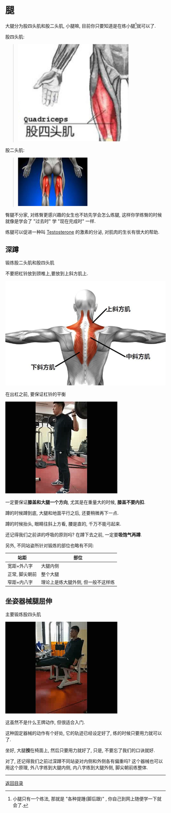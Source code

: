 # 腿

大腿分为股四头肌和股二头肌, 小腿嘛, 目前你只要知道是在练小腿[^1]就可以了.

股四头肌:

> ![](https://github.com/caoxuCarlos/a-fitness-guide-for-college-students/blob/master/images/quadricep1.png?raw=true)





股二头肌:

> ![](https://github.com/caoxuCarlos/a-fitness-guide-for-college-students/blob/master/images/Biceps-femoris.png?raw=true)

臀腿不分家, 对练臀更感兴趣的女生也不妨先学会怎么练腿, 这样你学练臀的时候就像是学会了 "过去时" 学 "现在完成时" 一样.

练腿可以促进一种叫 [Testosterone](https://zh.wikipedia.org/wiki/%E7%9D%BE%E9%85%AE) 的激素的分泌, 对肌肉的生长有很大的帮助.

## 深蹲

锻炼股二头肌和股四头肌

不要把杠铃放到颈椎上,要放到上斜方肌上.

![](https://github.com/caoxuCarlos/a-fitness-guide-for-college-students/blob/master/images/trapezius.jpg?raw=true)

在出杠之前, 要保证杠铃的平衡

![](https://github.com/caoxuCarlos/a-fitness-guide-for-college-students/blob/master/images/action/legs&hip/squat.gif?raw=true)

一定要保证**膝盖和大腿一个方向**, 尤其是在重量大的时候, **膝盖不要内扣**.

蹲的时候蹲到底, 大腿和地面平行之后, 还要稍微再下一点.

蹲的时候抬头, 眼睛往斜上方看, 腰是直的, 千万不能弓起来.

还记得我们之前讲的呼吸的原则吗? 在蹲下去之前, 一定要**吸饱气再蹲**.

另外, 不同站姿所针对锻炼的部位也略有不同:

| 站距           | 部位                               |
| -------------- | ---------------------------------- |
| 宽距+外八字    | 大腿内侧                           |
| 正常, 脚尖朝前 | 整个大腿                           |
| 窄距+内八字    | 理论上是练大腿外侧, 但一般不这样练 |

## 坐姿器械腿屈伸

主要锻炼股四头肌

![](https://github.com/caoxuCarlos/a-fitness-guide-for-college-students/blob/master/images/action/legs&hip/seated-leg-extension.gif?raw=true)

这虽然不是什么王牌动作, 但很适合入门. 

这种固定器械的动作有个好处, 它的轨迹已经设定好了, 练的时候只要用力就可以了.

坐好, 大腿**按**在椅面上, 然后只要用力就好了, 只是, 不要忘了我们的口诀就好.

对了, 还记得我们之前过深蹲不同站姿对内侧和外侧各有偏重吗? 这个器械也可以用这个原理, 外八字练到大腿内侧, 内八字练到大腿外侧, 脚尖朝前练整体.

---

[^1]: 小腿只有一个练法, 那就是 "各种提踵(脚后跟)" , 你自己到网上随便学一下就会了.

[返回目录](https://caoxucarlos.github.io/)